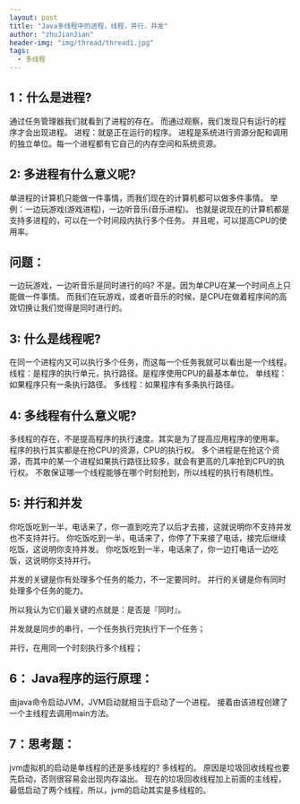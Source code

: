 ```yaml
---
layout: post
title: "Java多线程中的进程，线程，并行，并发"
author: "zhuJianJian"
header-img: "img/thread/thread1.jpg"
tags:
  - 多线程
---
```



## 1：什么是进程?
通过任务管理器我们就看到了进程的存在。
而通过观察，我们发现只有运行的程序才会出现进程。
进程：就是正在运行的程序。
进程是系统进行资源分配和调用的独立单位。每一个进程都有它自己的内存空间和系统资源。

## 2: 多进程有什么意义呢?
单进程的计算机只能做一件事情，而我们现在的计算机都可以做多件事情。
举例：一边玩游戏(游戏进程)，一边听音乐(音乐进程)。
也就是说现在的计算机都是支持多进程的，可以在一个时间段内执行多个任务。
并且呢，可以提高CPU的使用率。

## 问题：
一边玩游戏，一边听音乐是同时进行的吗?
不是。因为单CPU在某一个时间点上只能做一件事情。
而我们在玩游戏，或者听音乐的时候，是CPU在做着程序间的高效切换让我们觉得是同时进行的。

## 3: 什么是线程呢?
在同一个进程内又可以执行多个任务，而这每一个任务我就可以看出是一个线程。
线程：是程序的执行单元，执行路径。是程序使用CPU的最基本单位。
单线程：如果程序只有一条执行路径。
多线程：如果程序有多条执行路径。

## 4: 多线程有什么意义呢?
多线程的存在，不是提高程序的执行速度。其实是为了提高应用程序的使用率。
程序的执行其实都是在抢CPU的资源，CPU的执行权。
多个进程是在抢这个资源，而其中的某一个进程如果执行路径比较多，就会有更高的几率抢到CPU的执行权。
不敢保证哪一个线程能够在哪个时刻抢到，所以线程的执行有随机性。

## 5: 并行和并发

你吃饭吃到一半，电话来了，你一直到吃完了以后才去接，这就说明你不支持并发也不支持并行。
你吃饭吃到一半，电话来了，你停了下来接了电话，接完后继续吃饭，这说明你支持并发。
你吃饭吃到一半，电话来了，你一边打电话一边吃饭，这说明你支持并行。

并发的关键是你有处理多个任务的能力，不一定要同时。
并行的关键是你有同时处理多个任务的能力。

所以我认为它们最关键的点就是：是否是『同时』。

并发就是同步的串行，一个任务执行完执行下一个任务；

并行，在用同一个时刻执行多个线程；

## 6： Java程序的运行原理：
由java命令启动JVM，JVM启动就相当于启动了一个进程。
接着由该进程创建了一个主线程去调用main方法。

## 7：思考题：
jvm虚拟机的启动是单线程的还是多线程的?
多线程的。
原因是垃圾回收线程也要先启动，否则很容易会出现内存溢出。
现在的垃圾回收线程加上前面的主线程，最低启动了两个线程，所以，jvm的启动其实是多线程的。
